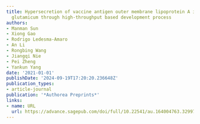 ```yaml
---
title: Hypersecretion of vaccine antigen outer membrane lipoprotein A in Corynebacterium
  glutamicum through high-throughput based development process
authors:
- Manman Sun
- Xiong Gao
- Rodrigo Ledesma-Amaro
- An Li
- Rongbing Wang
- Jiangqi Nie
- Pei Zheng
- Yankun Yang
date: '2021-01-01'
publishDate: '2024-09-19T17:20:20.236648Z'
publication_types:
- article-journal
publication: '*Authorea Preprints*'
links:
- name: URL
  url: https://advance.sagepub.com/doi/full/10.22541/au.164004763.32997943/v1
---
```

